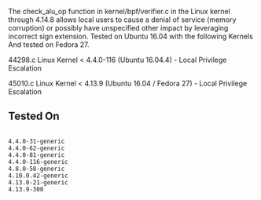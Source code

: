 The check_alu_op function in kernel/bpf/verifier.c in the Linux kernel through 4.14.8 allows local users to cause a denial of service (memory corruption) or possibly have unspecified other impact by leveraging incorrect sign extension. 
Tested on Ubuntu 16.04 with the following Kernels And tested on Fedora 27.

44298.c
Linux Kernel < 4.4.0-116 (Ubuntu 16.04.4) - Local Privilege Escalation

45010.c
Linux Kernel < 4.13.9 (Ubuntu 16.04 / Fedora 27) - Local Privilege Escalation


## Tested On
```

4.4.0-31-generic
4.4.0-62-generic
4.4.0-81-generic
4.4.0-116-generic
4.8.0-58-generic
4.10.0.42-generic
4.13.0-21-generic
4.13.9-300
```

 

